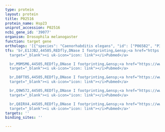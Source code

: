 ```yaml
---
type: protein
layout: protein
title: P02516
protein_name: Hsp23
uniprot_accession: P02516
ncbi_gene_id: '39077'
organism: Drosophila melanogaster
function: target gene
orthologs: '[{"species": "Caenorhabditis elegans", "id": ["P06582", "P34696", "Q19228"]}]'
tfs: 'br,E1JJB2,44505,REDfly,DNase I footprinting,&ensp;<a href="https://www.ncbi.nlm.nih.gov/pubmed/?term=11583936%5Buid%5D+OR+20965965%5Buid%5D"
  target="_blank"><i uk-icon="icon: link"></i>Pubmed</a>

  br,M9MSM6,44505,REDfly,DNase I footprinting,&ensp;<a href="https://www.ncbi.nlm.nih.gov/pubmed/?term=11583936%5Buid%5D+OR+20965965%5Buid%5D"
  target="_blank"><i uk-icon="icon: link"></i>Pubmed</a>

  br,D8FT05,44505,REDfly,DNase I footprinting,&ensp;<a href="https://www.ncbi.nlm.nih.gov/pubmed/?term=11583936%5Buid%5D+OR+20965965%5Buid%5D"
  target="_blank"><i uk-icon="icon: link"></i>Pubmed</a>

  br,Q9W572,44505,REDfly,DNase I footprinting,&ensp;<a href="https://www.ncbi.nlm.nih.gov/pubmed/?term=11583936%5Buid%5D+OR+20965965%5Buid%5D"
  target="_blank"><i uk-icon="icon: link"></i>Pubmed</a>

  br,Q8IRX4,44505,REDfly,DNase I footprinting,&ensp;<a href="https://www.ncbi.nlm.nih.gov/pubmed/?term=11583936%5Buid%5D+OR+20965965%5Buid%5D"
  target="_blank"><i uk-icon="icon: link"></i>Pubmed</a>'
targets: ''
binding_sites: ''

---
```

